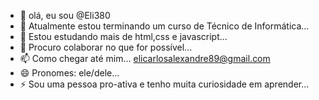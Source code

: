 - 👋 olá, eu sou @Eli380
- 👀 Atualmente estou terminando um curso de Técnico de Informática...
- 🌱 Estou estudando mais de html,css e javascript...
- 💞️ Procuro colaborar no que for possível...
- 📫 Como chegar até mim... elicarlosalexandre89@gmail.com
- 😄 Pronomes: ele/dele...
- ⚡ Sou uma pessoa pro-ativa e tenho muita curiosidade em aprender...

<!---
Eli380/Eli380 is a ✨ special ✨ repository because its `README.md` (this file) appears on your GitHub profile.
You can click the Preview link to take a look at your changes.
--->
